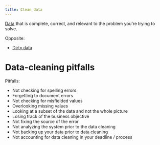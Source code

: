 ```yaml
---
title: Clean data
---
```

[Data](danielesalvatore/data-analysts/foundations/data.md) that is complete, correct, and relevant to the problem you're trying to solve.

Opposite:
- [Dirty data](danielesalvatore/data-analysts/process/dirty-data.md)

# Data-cleaning pitfalls
Pitfalls:
- Not checking for spelling errors
- Forgetting to document errors
- Not checking for misfielded values
- Overlooking missing values
- Looking at a subset of the data and not the whole picture
- Losing track of the business objective
- Not fixing the source of the error
- Not analyzing the system prior to the data cleaning
- Not backing up your data prior to data cleaning
- Not accounting for data cleaning in your deadline / process
